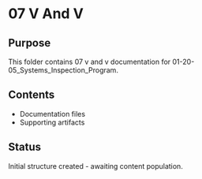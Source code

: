 # 07 V And V

## Purpose
This folder contains 07 v and v documentation for 01-20-05_Systems_Inspection_Program.

## Contents
- Documentation files
- Supporting artifacts

## Status
Initial structure created - awaiting content population.
